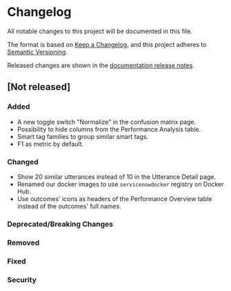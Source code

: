 # Changelog

All notable changes to this project will be documented in this file.

The format is based on [Keep a Changelog](https://keepachangelog.com/en/1.0.0/), and this project
adheres to [Semantic Versioning](https://semver.org/spec/v2.0.0.html).

Released changes are shown in the
[documentation release notes](docs/docs/getting-started/changelog.md).

## [Not released]

### Added
- A new toggle switch "Normalize" in the confusion matrix page.
- Possibility to hide columns from the Performance Analysis table.
- Smart tag families to group similar smart tags.
- F1 as metric by default.

### Changed
- Show 20 similar utterances instead of 10 in the Utterance Detail page.
- Renamed our docker images to use `servicenowdocker` registry on Docker Hub.
- Use outcomes' icons as headers of the Performance Overview table instead of the outcomes' full names.

### Deprecated/Breaking Changes

### Removed

### Fixed

### Security
